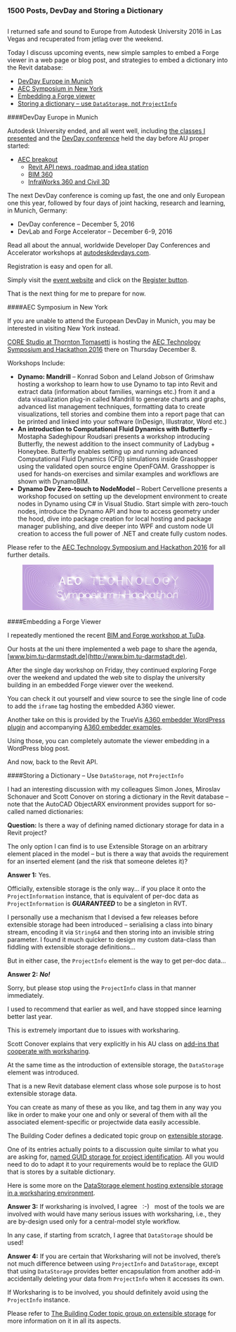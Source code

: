 <head>
<meta http-equiv="Content-Type" content="text/html; charset=utf-8">
<link rel="stylesheet" type="text/css" href="bc.css">
<script src="run_prettify.js" type="text/javascript"></script>
<!--
<script src="https://google-code-prettify.googlecode.com/svn/loader/run_prettify.js" type="text/javascript"></script>
-->
</head>

<!---

Caroline Ward  FW: Autodesk® Developer News - special DevDays edition 

1500 Posts DevDay and Storing a Dictionary #RevitAPI @AutodeskRevit #aec #bim #dynamobim @AutodeskForge #DevLab @TT_CORE

Welcome to The Building Coder post number 1500! I returned safe and sound to Europe from Autodesk University 2016 in Las Vegas and recuperated from jetlag over the weekend. Today I discuss upcoming events, new simple samples to embed a Forge viewer in a web page or blog post, and strategies to embed a dictionary into the Revit database
&ndash; DevDay Europe in Munich
&ndash; AEC Symposium in New York
&ndash; Embedding a Forge viewer
&ndash; Storing a dictionary in the Revit database...

-->

### 1500 Posts, DevDay and Storing a Dictionary

<h2>
<script language="JavaScript1.2">
/* Neon Lights Text By JavaScript Kit (http://javascriptkit.com) */

var message="Welcome to The Building Coder post number 1500!"
var neonbasecolor="gray"
var neontextcolor="orange"
var flashspeed=100 // milliseconds

///No need to edit below this line/////

var n=0
if (document.all||document.getElementById){
document.write('')
for (m=0;m<message.length;m++)
document.write('<span id="neonlight'+m+'">'+message.charAt(m)+'</span>')
document.write('')
}
else
document.write(message)
function crossref(number){
var crossobj=document.all? eval("document.all.neonlight"+number) : document.getElementById("neonlight"+number)
return crossobj
}

function neon(){
  //Change all letters to base color
  if (n==0){
  for (m=0;m<message.length;m++)
  //eval("document.all.neonlight"+m).style.color=neonbasecolor
  crossref(m).style.color=neonbasecolor
}

//cycle through and change individual letters to neon color
crossref(n).style.color=neontextcolor

if (n<message.length-1)
n++
else{
n=0
clearInterval(flashing)
setTimeout("beginneon()",1500)
return
}
}

function beginneon(){
  if (document.all||document.getElementById)
  flashing=setInterval("neon()",flashspeed)
}

beginneon()
</script>
</h2>

I returned safe and sound to Europe from Autodesk University 2016 in Las Vegas and recuperated from jetlag over the weekend.

Today I discuss upcoming events, new simple samples to embed a Forge viewer in a web page or blog post, and strategies to embed a dictionary into the Revit database:

- [DevDay Europe in Munich](#2)
- [AEC Symposium in New York](#3)
- [Embedding a Forge viewer](#4)
- [Storing a dictionary &ndash; use `DataStorage`, not `ProjectInfo`](#5)


####<a name="2"></a>DevDay Europe in Munich

Autodesk University ended, and all went well,
including [the classes I presented](http://thebuildingcoder.typepad.com/blog/2016/10/au-revit-20171-and-rex-freezedrawing.html#2) and
the [DevDay conference](http://thebuildingcoder.typepad.com/blog/2016/11/devday-conference-at-autodesk-university.html) held
the day before AU proper started:

- [AEC breakout](http://thebuildingcoder.typepad.com/blog/2016/11/devday-conference-at-autodesk-university.html#3)
    - [Revit API news, roadmap and idea station](http://thebuildingcoder.typepad.com/blog/2016/11/devday-conference-at-autodesk-university.html#4)
    - [BIM 360](http://thebuildingcoder.typepad.com/blog/2016/11/devday-conference-at-autodesk-university.html#5)
    - [InfraWorks 360 and Civil 3D](http://thebuildingcoder.typepad.com/blog/2016/11/devday-conference-at-autodesk-university.html#6)

The next DevDay conference is coming up fast, the one and only European one this year, followed by four days of joint hacking, research and learning, in Munich, Germany:

- DevDay conference &ndash; December 5, 2016
- DevLab and Forge Accelerator &ndash; December 6-9, 2016

Read all about the annual, worldwide Developer Day Conferences and Accelerator workshops
at [autodeskdevdays.com](http://autodeskdevdays.com).

Registration is easy and open for all.

Simply visit the [event website](http://autodeskdevdays.com) and click on
the [Register button](http://autodeskdevdays.com/register).

That is the next thing for me to prepare for now.


####<a name="3"></a>AEC Symposium in New York

If you are unable to attend the European DevDay in Munich, you may be interested in visiting New York instead.

[CORE Studio at Thornton Tomasetti](http://core.thorntontomasetti.com) is hosting
the [AEC Technology Symposium and Hackathon 2016](http://core.thorntontomasetti.com/event/aec-technology-symposium-and-hackathon-2016) there
on Thursday December 8.

Workshops Include:

- **Dynamo: Mandrill** &ndash; Konrad Sobon and Leland Jobson of Grimshaw hosting a workshop to learn how to use Dynamo to tap into Revit and extract data (information about families, warnings etc.) from it and a data visualization plug-in called Mandrill to generate charts and graphs, advanced list management techniques, formatting data to create  visualizations, tell stories and combine them into a report page that can be printed and linked into your software (InDesign, Illustrator, Word etc.)
- **An introduction to Computational Fluid Dynamics with Butterfly** &ndash; Mostapha Sadeghipour Roudsari presents a workshop introducing Butterfly, the newest addition to the insect community of Ladybug + Honeybee. Butterfly enables setting up and running advanced Computational Fluid Dynamics (CFD) simulations inside Grasshopper using the validated open source engine OpenFOAM. Grasshopper is used for hands-on exercises and similar examples and workflows are shown with DynamoBIM.
- **Dynamo Dev Zero-touch to NodeModel** &ndash; Robert Cervellione presents a workshop focused on setting up the development environment to create nodes in Dynamo using C# in Visual Studio. Start simple with zero-touch nodes,  introduce the Dynamo API and how to access geometry under the hood, dive into package creation for local hosting and package manager publishing, and dive deeper into WPF and custom node UI creation to access the full power of .NET and create fully custom nodes.

Please refer to
the [AEC Technology Symposium and Hackathon 2016](http://core.thorntontomasetti.com/event/aec-technology-symposium-and-hackathon-2016) for
all further details.

<center>
<img src="img/2016-12_core_tt_aec_symposium.jpg" alt="AEC Symposium" width="436">
</center>


####<a name="4"></a>Embedding a Forge Viewer

I repeatedly mentioned
the recent [BIM and Forge workshop at TuDa](http://thebuildingcoder.typepad.com/blog/2016/11/bimtuda-devdays-forge-news-and-more-events.html).

Our hosts at the uni there implemented a web page to share the agenda, [www.bim.tu-darmstadt.de](http://www.bim.tu-darmstadt.de).

After the single day workshop on Friday, they continued exploring Forge over the weekend and updated the web site to display the university building in an embedded Forge viewer over the weekend.

You can check it out yourself and view source to see the single line of code to add the `iframe` tag hosting the embedded A360 viewer.

Another take on this is provided by the
TrueVis [A360 embedder WordPress plugin](http://truevis.com/a360-embedder-wordpress-plugin) and 
accompanying [A360 embedder examples](http://truevis.com/a360-embedder-examples).

Using those, you can completely automate the viewer embedding in a WordPress blog post.

And now, back to the Revit API.


####<a name="5"></a>Storing a Dictionary &ndash; Use `DataStorage`, not `ProjectInfo`

I had an interesting discussion with my colleagues Simon Jones, Miroslav Schonauer and Scott Conover on storing a dictionary in the Revit database &ndash; note that the AutoCAD ObjectARX environment provides support for so-called named dictionaries:

**Question:** Is there a way of defining named dictionary storage for data in a Revit project?
 
The only option I can find is to use Extensible Storage on an arbitrary element placed in the model &ndash; but is there a way that avoids the requirement for an inserted element (and the risk that someone deletes it)?

**Answer 1:** Yes.
 
Officially, extensible storage is the only way... if you place it onto the `ProjectInformation` instance, that is equivalent of per-doc data as `ProjectInformation` is <b><i>GUARANTEED</i></b> to be a singleton in RVT.
 
I personally use a mechanism that I devised a few releases before extensible storage had been introduced &ndash; serialising a class into binary stream, encoding it via `String64` and then storing into an invisible string parameter. I found it much quicker to design my custom data-class than fiddling with extensible storage definitions…
 
But in either case, the `ProjectInfo` element is the way to get per-doc data…

**Answer 2:** <b><i>No!</i></b>

Sorry, but please stop using the `ProjectInfo` class in that manner immediately.
 
I used to recommend that earlier as well, and have stopped since learning better last year.
 
This is extremely important due to issues with worksharing.
 
Scott Conover explains that very explicitly in his AU class on [add-ins that cooperate with worksharing](http://thebuildingcoder.typepad.com/blog/2014/10/worksharing-and-duplicating-element-geometry.html#2).
 
At the same time as the introduction of extensible storage, the `DataStorage` element was introduced.
 
That is a new Revit database element class whose sole purpose is to host extensible storage data.
 
You can create as many of these as you like, and tag them in any way you like in order to make your one and only or several of them with all the associated element-specific or projectwide data easily accessible.
 
The Building Coder defines a dedicated topic group on [extensible storage](http://thebuildingcoder.typepad.com/blog/about-the-author.html#5.23).

One of its entries actually points to a discussion quite similar to what you are asking for,
[named GUID storage for project identification](http://thebuildingcoder.typepad.com/blog/2016/04/named-guid-storage-for-project-identification.html).
All you would need to do to adapt it to your requirements would be to replace the GUID that is stores by a suitable dictionary.

Here is some more on
the [DataStorage element hosting extensible storage in a worksharing environment](http://thebuildingcoder.typepad.com/blog/2015/02/extensible-storage-in-a-worksharing-environment.html).

**Answer 3:** If worksharing is involved, I agree &nbsp; :-) &nbsp; most of the tools we are involved with would have many serious issues with worksharing, i.e., they are by-design used only for a central-model style workflow.

In any case, if starting from scratch, I agree that `DataStorage` should be used!

**Answer 4:** If you are certain that Worksharing will not be involved, there’s not much difference between using `ProjectInfo` and `DataStorage`, except that using `DataStorage` provides better encapsulation from another add-in accidentally deleting your data from `ProjectInfo` when it accesses its own.
 
If Worksharing is to be involved, you should definitely avoid using the `ProjectInfo` instance.

Please refer to [The Building Coder topic group on extensible storage](http://thebuildingcoder.typepad.com/blog/about-the-author.html#5.23) for more information on it in all its aspects.

